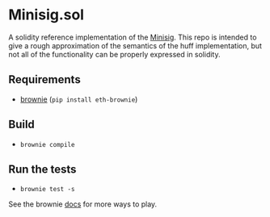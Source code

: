 # Minisig.sol

A solidity reference implementation of the [Minisig](https://github.com/wolflo/minisig).
This repo is intended to give a rough approximation of the semantics of the huff implementation, but not all of the functionality can be properly expressed in solidity.

## Requirements
* [brownie](https://github.com/eth-brownie/brownie) (`pip install eth-brownie`)

## Build
* `brownie compile`

## Run the tests
* `brownie test -s`

See the brownie [docs](https://eth-brownie.readthedocs.io/en/latest/) for more ways to play.
